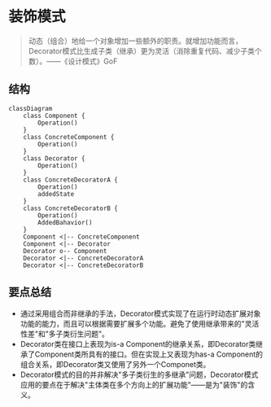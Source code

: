 # 装饰模式

> 动态（组合）地给一个对象增加一些额外的职责。就增加功能而言，Decorator模式比生成子类（继承）更为灵活（消除重复代码、减少子类个数）。——《设计模式》GoF

## 结构

```mermaid
classDiagram
    class Component {
        Operation()
    }
    class ConcreteComponent {
        Operation()
    }
    class Decorator {
        Operation()
    }
    class ConcreteDecoratorA {
        Operation()
        addedState
    }
    class ConcreteDecoratorB {
        Operation()
        AddedBahavior()
    }
    Component <|-- ConcreteComponent
    Component <|-- Decorator
    Decorator o-- Component
    Decorator <|-- ConcreteDecoratorA
    Decorator <|-- ConcreteDecoratorB 
```

## 要点总结

* 通过采用组合而非继承的手法，Decorator模式实现了在运行时动态扩展对象功能的能力，而且可以根据需要扩展多个功能。避免了使用继承带来的"灵活性差"和"多子类衍生问题"。
* Decorator类在接口上表现为is-a Component的继承关系，即Decorator类继承了Component类所具有的接口。但在实现上又表现为has-a Component的组合关系，即Decorator类又使用了另外一个Componet类。
* Decorator模式的目的并非解决"多子类衍生的多继承"问题，Decorator模式应用的要点在于解决"主体类在多个方向上的扩展功能"——是为"装饰"的含义。